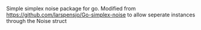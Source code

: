 Simple simplex noise package for go.
Modified from https://github.com/larspensjo/Go-simplex-noise to allow seperate instances through the Noise struct